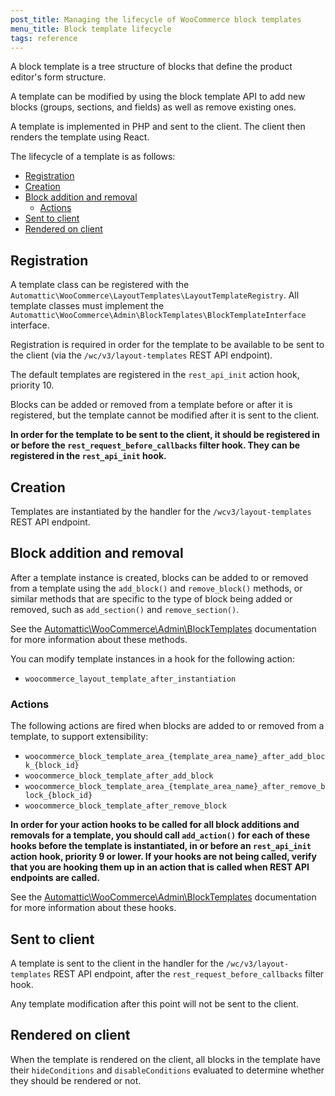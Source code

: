 ```yaml
---
post_title: Managing the lifecycle of WooCommerce block templates
menu_title: Block template lifecycle
tags: reference
---
```


A block template is a tree structure of blocks that define the product editor's form structure.

A template can be modified by using the block template API to add new blocks (groups, sections, and fields) as well as remove existing ones.

A template is implemented in PHP and sent to the client. The client then renders the template using React.

The lifecycle of a template is as follows:

- [Registration](#registration)
- [Creation](#creation)
- [Block addition and removal](#block-addition-and-removal)
    - [Actions](#actions)
- [Sent to client](#sent-to-client)
- [Rendered on client](#rendered-on-client)

## Registration

A template class can be registered with the `Automattic\WooCommerce\LayoutTemplates\LayoutTemplateRegistry`. All template classes must implement the `Automattic\WooCommerce\Admin\BlockTemplates\BlockTemplateInterface` interface.

Registration is required in order for the template to be available to be sent to the client (via the `/wc/v3/layout-templates` REST API endpoint).

The default templates are registered in the `rest_api_init` action hook, priority 10.

Blocks can be added or removed from a template before or after it is registered, but the template cannot be modified after it is sent to the client.

**In order for the template to be sent to the client, it should be registered in or before the `rest_request_before_callbacks` filter hook. They can be registered in the `rest_api_init` hook.**

## Creation

Templates are instantiated by the handler for the `/wcv3/layout-templates` REST API endpoint.

## Block addition and removal

After a template instance is created, blocks can be added to or removed from a template using the `add_block()` and `remove_block()` methods, or similar methods that are specific to the type of block being added or removed, such as `add_section()` and `remove_section()`.

See the [Automattic\WooCommerce\Admin\BlockTemplates](https://github.com/woocommerce/woocommerce/blob/trunk/plugins/woocommerce/src/Admin/BlockTemplates/README.md) documentation for more information about these methods.

You can modify template instances in a hook for the following action:

- `woocommerce_layout_template_after_instantiation`

### Actions

The following actions are fired when blocks are added to or removed from a template, to support extensibility:

-  `woocommerce_block_template_area_{template_area_name}_after_add_block_{block_id}`
-  `woocommerce_block_template_after_add_block`
-  `woocommerce_block_template_area_{template_area_name}_after_remove_block_{block_id}`
-  `woocommerce_block_template_after_remove_block`

**In order for your action hooks to be called for all block additions and removals for a template, you should call `add_action()` for each of these hooks before the template is instantiated, in or before an `rest_api_init` action hook, priority 9 or lower. If your hooks are not being called, verify that you are hooking them up in an action that is called when REST API endpoints are called.**

See the [Automattic\WooCommerce\Admin\BlockTemplates](https://github.com/woocommerce/woocommerce/blob/trunk/plugins/woocommerce/src/Admin/BlockTemplates/README.md) documentation for more information about these hooks.

## Sent to client

A template is sent to the client in the handler for the `/wc/v3/layout-templates` REST API endpoint, after the `rest_request_before_callbacks` filter hook.

Any template modification after this point will not be sent to the client.

## Rendered on client

When the template is rendered on the client, all blocks in the template have their `hideConditions` and `disableConditions` evaluated to determine whether they should be rendered or not.

